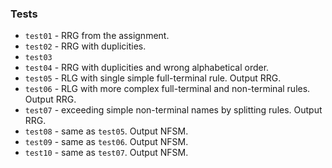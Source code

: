 ### Tests
- ```test01``` - RRG from the assignment.
- ```test02``` - RRG with duplicities.
- ```test03```
- ```test04``` - RRG with duplicities and wrong alphabetical order.
- ```test05``` - RLG with single simple full-terminal rule. Output RRG.
- ```test06``` - RLG with more complex full-terminal and non-terminal rules. Output RRG.
- ```test07``` - exceeding simple non-terminal names by splitting rules. Output RRG.
- ```test08``` - same as ```test05```. Output NFSM.
- ```test09``` - same as ```test06```. Output NFSM.
- ```test10``` - same as ```test07```. Output NFSM.
